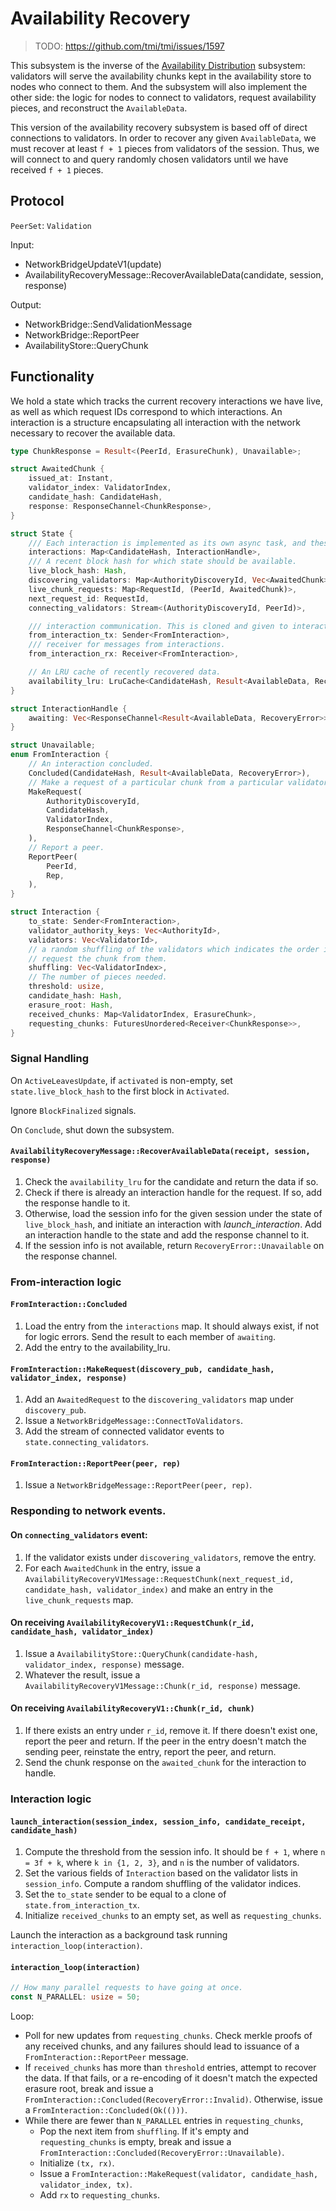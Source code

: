 # Availability Recovery

> TODO: <https://github.com/tmi/tmi/issues/1597>

This subsystem is the inverse of the [Availability Distribution](availability-distribution.md) subsystem: validators will serve the availability chunks kept in the availability store to nodes who connect to them. And the subsystem will also implement the other side: the logic for nodes to connect to validators, request availability pieces, and reconstruct the `AvailableData`.

This version of the availability recovery subsystem is based off of direct connections to validators. In order to recover any given `AvailableData`, we must recover at least `f + 1` pieces from validators of the session. Thus, we will connect to and query randomly chosen validators until we have received `f + 1` pieces.

## Protocol

`PeerSet`: `Validation`

Input:

- NetworkBridgeUpdateV1(update)
- AvailabilityRecoveryMessage::RecoverAvailableData(candidate, session, response)

Output:

- NetworkBridge::SendValidationMessage
- NetworkBridge::ReportPeer
- AvailabilityStore::QueryChunk

## Functionality

We hold a state which tracks the current recovery interactions we have live, as well as which request IDs correspond to which interactions. An interaction is a structure encapsulating all interaction with the network necessary to recover the available data.

```rust
type ChunkResponse = Result<(PeerId, ErasureChunk), Unavailable>;

struct AwaitedChunk {
    issued_at: Instant,
    validator_index: ValidatorIndex,
    candidate_hash: CandidateHash,
    response: ResponseChannel<ChunkResponse>,
}

struct State {
    /// Each interaction is implemented as its own async task, and these handles are for communicating with them.
    interactions: Map<CandidateHash, InteractionHandle>,
    /// A recent block hash for which state should be available.
    live_block_hash: Hash,
    discovering_validators: Map<AuthorityDiscoveryId, Vec<AwaitedChunk>>,
    live_chunk_requests: Map<RequestId, (PeerId, AwaitedChunk)>,
    next_request_id: RequestId,
    connecting_validators: Stream<(AuthorityDiscoveryId, PeerId)>,

    /// interaction communication. This is cloned and given to interactions that are spun up.
    from_interaction_tx: Sender<FromInteraction>,
    /// receiver for messages from interactions.
    from_interaction_rx: Receiver<FromInteraction>,

    // An LRU cache of recently recovered data.
    availability_lru: LruCache<CandidateHash, Result<AvailableData, RecoveryError>>,
}

struct InteractionHandle {
    awaiting: Vec<ResponseChannel<Result<AvailableData, RecoveryError>>>,
}

struct Unavailable;
enum FromInteraction {
    // An interaction concluded.
    Concluded(CandidateHash, Result<AvailableData, RecoveryError>),
    // Make a request of a particular chunk from a particular validator.
    MakeRequest(
        AuthorityDiscoveryId,
        CandidateHash,
        ValidatorIndex,
        ResponseChannel<ChunkResponse>,
    ),
    // Report a peer.
    ReportPeer(
        PeerId,
        Rep,
    ),
}

struct Interaction {
    to_state: Sender<FromInteraction>,
    validator_authority_keys: Vec<AuthorityId>,
    validators: Vec<ValidatorId>,
    // a random shuffling of the validators which indicates the order in which we connect to the validators and
    // request the chunk from them.
    shuffling: Vec<ValidatorIndex>,
    // The number of pieces needed.
    threshold: usize,
    candidate_hash: Hash,
    erasure_root: Hash,
    received_chunks: Map<ValidatorIndex, ErasureChunk>,
    requesting_chunks: FuturesUnordered<Receiver<ChunkResponse>>,
}
```

### Signal Handling

On `ActiveLeavesUpdate`, if `activated` is non-empty, set `state.live_block_hash` to the first block in `Activated`.

Ignore `BlockFinalized` signals.

On `Conclude`, shut down the subsystem.

#### `AvailabilityRecoveryMessage::RecoverAvailableData(receipt, session, response)`

1. Check the `availability_lru` for the candidate and return the data if so.
1. Check if there is already an interaction handle for the request. If so, add the response handle to it.
1. Otherwise, load the session info for the given session under the state of `live_block_hash`, and initiate an interaction with _launch_interaction_. Add an interaction handle to the state and add the response channel to it.
1. If the session info is not available, return `RecoveryError::Unavailable` on the response channel.

### From-interaction logic

#### `FromInteraction::Concluded`

1. Load the entry from the `interactions` map. It should always exist, if not for logic errors. Send the result to each member of `awaiting`.
1. Add the entry to the availability_lru.

#### `FromInteraction::MakeRequest(discovery_pub, candidate_hash, validator_index, response)`

1. Add an `AwaitedRequest` to the `discovering_validators` map under `discovery_pub`.
1. Issue a `NetworkBridgeMessage::ConnectToValidators`.
1. Add the stream of connected validator events to `state.connecting_validators`.

#### `FromInteraction::ReportPeer(peer, rep)`

1. Issue a `NetworkBridgeMessage::ReportPeer(peer, rep)`.

### Responding to network events.

#### On `connecting_validators` event:

1. If the validator exists under `discovering_validators`, remove the entry.
1. For each `AwaitedChunk` in the entry, issue a `AvailabilityRecoveryV1Message::RequestChunk(next_request_id, candidate_hash, validator_index)` and make an entry in the `live_chunk_requests` map.

#### On receiving `AvailabilityRecoveryV1::RequestChunk(r_id, candidate_hash, validator_index)`

1. Issue a `AvailabilityStore::QueryChunk(candidate-hash, validator_index, response)` message.
1. Whatever the result, issue a `AvailabilityRecoveryV1Message::Chunk(r_id, response)` message.

#### On receiving `AvailabilityRecoveryV1::Chunk(r_id, chunk)`

1. If there exists an entry under `r_id`, remove it. If there doesn't exist one, report the peer and return. If the peer in the entry doesn't match the sending peer, reinstate the entry, report the peer, and return.
1. Send the chunk response on the `awaited_chunk` for the interaction to handle.

### Interaction logic

#### `launch_interaction(session_index, session_info, candidate_receipt, candidate_hash)`

1. Compute the threshold from the session info. It should be `f + 1`, where `n = 3f + k`, where `k in {1, 2, 3}`, and `n` is the number of validators.
1. Set the various fields of `Interaction` based on the validator lists in `session_info`. Compute a random shuffling of the validator indices.
1. Set the `to_state` sender to be equal to a clone of `state.from_interaction_tx`.
1. Initialize `received_chunks` to an empty set, as well as `requesting_chunks`.

Launch the interaction as a background task running `interaction_loop(interaction)`.

#### `interaction_loop(interaction)`

```rust
// How many parallel requests to have going at once.
const N_PARALLEL: usize = 50;
```

Loop:

- Poll for new updates from `requesting_chunks`. Check merkle proofs of any received chunks, and any failures should lead to issuance of a `FromInteraction::ReportPeer` message.
- If `received_chunks` has more than `threshold` entries, attempt to recover the data. If that fails, or a re-encoding of it doesn't match the expected erasure root, break and issue a `FromInteraction::Concluded(RecoveryError::Invalid)`. Otherwise, issue a `FromInteraction::Concluded(Ok(()))`.
- While there are fewer than `N_PARALLEL` entries in `requesting_chunks`,
  - Pop the next item from `shuffling`. If it's empty and `requesting_chunks` is empty, break and issue a `FromInteraction::Concluded(RecoveryError::Unavailable)`.
  - Initialize `(tx, rx)`.
  - Issue a `FromInteraction::MakeRequest(validator, candidate_hash, validator_index, tx)`.
  - Add `rx` to `requesting_chunks`.

